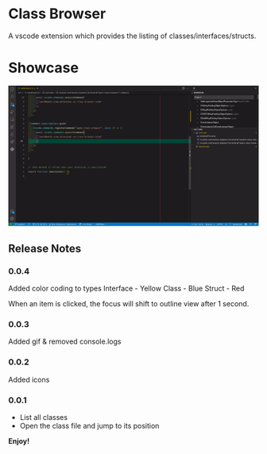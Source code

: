# Class Browser

A vscode extension which provides the listing of classes/interfaces/structs.

# Showcase

![Alt Text](https://github.com/jarusll/vscode-class-browser/blob/master/extension/media/showcase.gif?raw=true)

## Release Notes
### 0.0.4
Added color coding to types
Interface - Yellow
Class - Blue
Struct - Red

When an item is clicked, the focus will shift to outline view after 1 second.

### 0.0.3
Added gif & removed console.logs

### 0.0.2
Added icons

### 0.0.1
- List all classes
- Open the class file and jump to its position

**Enjoy!**
